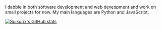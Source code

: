 

I dabble in both software development and web deveopment and work on small projects for now. My main languages are Python and JavaScript. 

[![Suikurix's GitHub stats](https://github-readme-stats.vercel.app/api?username=Suikurx&theme=dark&show_icons=true)](https://github.com/suikurx/github-readme-stats)

<!--
**Suikurx/Suikurx** is a ✨ _special_ ✨ repository because its `README.md` (this file) appears on your GitHub profile.

Here are some ideas to get you started:

- 🔭 I’m currently working on ...
- 🌱 I’m currently learning ...
- 👯 I’m looking to collaborate on ...
- 🤔 I’m looking for help with ...
- 💬 Ask me about ...
- 📫 How to reach me: ...
- 😄 Pronouns: ...
- ⚡ Fun fact: ...
-->
